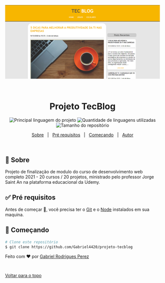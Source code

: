 <div align="center" id="top"> 
  <img src="./HomeApp.png" alt="Projeto TecBlog" />

  &#xa0;
</div>

<h1 align="center">Projeto TecBlog</h1>

<p align="center">
  <img alt="Principal linguagem do projeto" src="https://img.shields.io/github/languages/top/Gabriel4420/projeto-tecblog?color=56BEB8">

  <img alt="Quantidade de linguagens utilizadas" src="https://img.shields.io/github/languages/count/Gabriel4420/projeto-tecblog?color=56BEB8">

  <img alt="Tamanho do repositório" src="https://img.shields.io/github/repo-size/Gabriel4420/projeto-tecblog?color=56BEB8">

  
</p>


<p align="center">
  <a href="#dart-sobre">Sobre</a> &#xa0; | &#xa0; 
  <a href="#white_check_mark-pré-requesitos">Pré requisitos</a> &#xa0; | &#xa0;
  <a href="#checkered_flag-começando">Começando</a> &#xa0; | &#xa0;
  <a href="https://github.com/Gabriel4420" target="_blank">Autor</a>
</p>

<br>

## :dart: Sobre ##

Projeto de finalização de modulo do curso de desenvolvimento web completo 2021 - 20 cursos / 20 projetos, ministrado pelo professor Jorge Saint An na plataforma educacional da Udemy.

## :white_check_mark: Pré requisitos ##

Antes de começar :checkered_flag:, você precisa ter o [Git](https://git-scm.com) e o [Node](https://nodejs.org/en/) instalados em sua maquina.

## :checkered_flag: Começando ##

```bash
# Clone este repositório
$ git clone https://github.com/Gabriel4420/projeto-tecblog

```
Feito com :heart: por <a href="https://github.com/Gabriel4420" target="_blank">Gabriel Rodrigues Perez</a>

&#xa0;

<a href="#top">Voltar para o topo</a>
